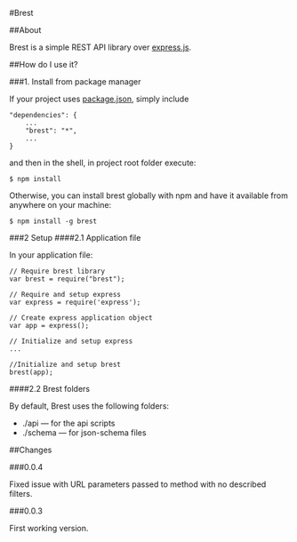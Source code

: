#Brest

##About

Brest is a simple REST API library over [express.js](http://expressjs.com/).

##How do I use it?

###1. Install from package manager

If your project uses [package.json](https://npmjs.org/doc/json.html), simply include

    "dependencies": {
        ...
        "brest": "*",
        ...
    }

and then in the shell, in project root folder execute:

    $ npm install

Otherwise, you can install brest globally with npm and have it available from anywhere on your machine:

    $ npm install -g brest

###2 Setup
####2.1 Application file

In your application file:

    // Require brest library
    var brest = require("brest");

    // Require and setup express
    var express = require('express');

    // Create express application object
    var app = express();

    // Initialize and setup express
    ...

    //Initialize and setup brest
    brest(app);

####2.2 Brest folders

By default, Brest uses the following folders:

* ./api — for the api scripts
* ./schema — for json-schema files




##Changes

###0.0.4

Fixed issue with URL parameters passed to method with no described filters.

###0.0.3

First working version.
